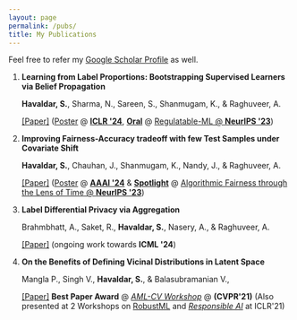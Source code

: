 ```yaml
---
layout: page
permalink: /pubs/
title: My Publications
---
```


Feel free to refer my [Google Scholar Profile](https://scholar.google.com/citations?user=Q2aGAk8AAAAJ&hl=en) as well.

1. **Learning from Label Proportions: Bootstrapping Supervised Learners via Belief Propagation**
   
    **Havaldar, S.**, Sharma, N., Sareen, S., Shanmugam, K., & Raghuveer, A.
   
    [[Paper]](https://arxiv.org/abs/2310.08056) ([Poster](https://iclr.cc/virtual/2024/poster/18905) @ [**ICLR '24**](https://iclr.cc/), [**Oral**](https://neurips.cc/virtual/2023/80599) @ [Regulatable-ML @ **NeurIPS '23**](https://regulatableml.github.io/neurips2023/))

2. **Improving Fairness-Accuracy tradeoff with few Test Samples under Covariate Shift**
   
   **Havaldar, S.**, Chauhan, J., Shanmugam, K., Nandy, J., & Raghuveer, A.
   
   [[Paper]](https://arxiv.org/abs/2310.07535) ([Poster](https://underline.io/lecture/93241-fairness-under-covariate-shift-improving-fairness-accuracy-tradeoff-with-few-unlabeled-test-samples) @ [**AAAI '24**](https://aaai.org/aaai-conference/) & [**Spotlight**](https://neurips.cc/virtual/2023/77753) @ [Algorithmic Fairness through the Lens of Time @ **NeurIPS '23**](https://www.afciworkshop.org/aft2023/home))

3. **Label Differential Privacy via Aggregation**

   Brahmbhatt, A., Saket, R., **Havaldar, S.**, Nasery, A., & Raghuveer, A.
   
   [[Paper]](https://arxiv.org/abs/2310.10092) (ongoing work towards **ICML '24**)

4. **On the Benefits of Defining Vicinal Distributions in Latent Space**

    Mangla P., Singh V., **Havaldar, S.**, & Balasubramanian V., 
   
   [[Paper]](https://arxiv.org/pdf/2003.06566.pdf) **Best Paper Award** @ [*AML-CV Workshop*](https://aisecure-workshop.github.io/amlcvpr2021) @ **(CVPR'21)** (Also presented at 2 Workshops on [RobustML](https://sites.google.com/connect.hku.hk/robustml-2021/home) and
   [*Responsible AI*](https://sites.google.com/view/rai-workshop/home) at ICLR'21) 
